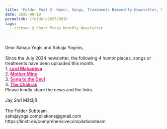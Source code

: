 ```yaml
---
title: 'Folder Post 2: Humor, Songs, Treatments Bimonthly Newsletter, September 2025'
date: 2025-09-19
permalink: /folder/2025/0919
tags:
  - crimson @ Short Prose Monthly Newsletter
---
```


<p>
<br>
Dear Sahaja Yogis and Sahaja Yoginīs,<br>
<br>
Since the July 2024 newsletter, the following 4 humor pieces, songs or treatments have been uploaded this month.<br>
1. <a href="https://seven-teams.github.io/folder/Lord-Mahadeva-1998-0606-ASN"> <font color="DeepPink"><b>Lord Mahadeva</b></font></a><br>
2. <a href="https://seven-teams.github.io/folder/1987-0000-JMW-Mother-Mine"> <font color="DeepPink"><b>Mother Mine</b></font></a><br>
3. <a href="https://seven-teams.github.io/folder/Song-to-the-Devi-1997-1018-ASN"> <font color="DeepPink"><b>Song to the Devi</b></font></a><br>
4. <a href="https://seven-teams.github.io/folder/1988-0000-GB-The-Chakras-1988-0700-DCB-USA-P19"> <font color="DeepPink"><b>The Chakras</b></font></a><br>
Please kindly share the news and the links.<br>
<br>
Jay Śhrī Mātājī!<br>
<br>
The Folder Subteam<br>
sahajayoga.compilations@gmail.com<br>
https://linktr.ee/comprehensivecompilationsteam<br>
</p>